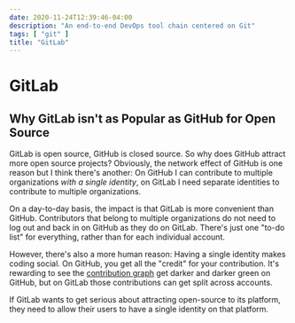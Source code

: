 ```yaml
---
date: 2020-11-24T12:39:46-04:00
description: "An end-to-end DevOps tool chain centered on Git"
tags: [ "git" ]
title: "GitLab"
---
```


# GitLab

## Why GitLab isn't as Popular as GitHub for Open Source

GitLab is open source, GitHub is closed source. So why does GitHub attract more open source projects? Obviously, the network effect of GitHub is one reason but I think there's another: On GitHub I can contribute to multiple organizations _with a single identity_, on GitLab I need separate identities to contribute to multiple organizations.

On a day-to-day basis, the impact is that GitLab is more convenient than GitHub. Contributors that belong to multiple organizations do not need to log out and back in on GitHub as they do on GitLab. There's just one "to-do list" for everything, rather than for each individual account.

However, there's also a more human reason: Having a single identity makes coding social. On GitHub, you get all the "credit" for your contribution. It's rewarding to see the [contribution graph](https://docs.github.com/en/free-pro-team@latest/github/setting-up-and-managing-your-github-profile/managing-contribution-graphs-on-your-profile) get darker and darker green on GitHub, but on GitLab those contributions can get split across accounts.

If GitLab wants to get serious about attracting open-source to its platform, they need to allow their users to have a single identity on that platform.
